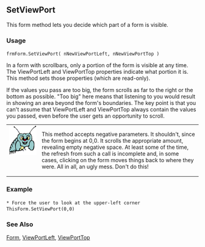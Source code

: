 ## SetViewPort

This form method lets you decide which part of a form is visible. 

### Usage

```foxpro
frmForm.SetViewPort( nNewViewPortLeft, nNewViewPortTop )
```

In a form with scrollbars, only a portion of the form is visible at any time. The ViewPortLeft and ViewPortTop properties indicate what portion it is. This method sets those properties (which are read-only). 

If the values you pass are too big, the form scrolls as far to the right or the bottom as possible. "Too big" here means that listening to you would result in showing an area beyond the form's boundaries. The key point is that you can't assume that ViewPortLeft and ViewPortTop always contain the values you passed, even before the user gets an opportunity to scroll.

<table>
<tr>
  <td width="17%" valign="top">
<img width="95" height="77" src="bug.gif">
  </td>
  <td width="83%">
  <p>This method accepts negative parameters. It shouldn't, since the form begins at 0,0. It scrolls the appropriate amount, revealing empty negative space. At least some of the time, the refresh from such a call is incomplete and, in some cases, clicking on the form moves things back to where they were. All in all, an ugly mess. Don't do this!</p>
  </td>
 </tr>
</table>

### Example

```foxpro
* Force the user to look at the upper-left corner
ThisForm.SetViewPort(0,0)
```
### See Also

[Form](s4g598.md), [ViewPortLeft](s4g716.md), [ViewPortTop](s4g716.md)